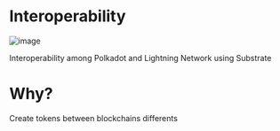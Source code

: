# Interoperability
![image](https://user-images.githubusercontent.com/83122757/156904554-0333b962-d00a-48a6-93e7-f4f700a99cfc.png)

Interoperability among Polkadot and Lightning Network using Substrate

# Why?
Create tokens between blockchains differents

